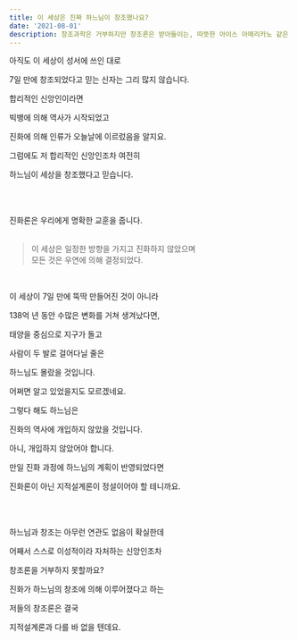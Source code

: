 ```yaml
---
title: 이 세상은 진짜 하느님이 창조했나요?
date: '2021-08-01'
description: 창조과학은 거부하지만 창조론은 받아들이는, 따뜻한 아이스 아메리카노 같은 자세가 이성적인 신앙인가요?
---
```


아직도 이 세상이 성서에 쓰인 대로

7일 만에 창조되었다고 믿는 신자는 그리 많지 않습니다.

합리적인 신앙인이라면

빅뱅에 의해 역사가 시작되었고

진화에 의해 인류가 오늘날에 이르렀음을 알지요.

그럼에도 저 합리적인 신앙인조차 여전히

하느님이 세상을 창조했다고 믿습니다.

<br /><br />

진화론은 우리에게 명확한 교훈을 줍니다.  
<br />

> 이 세상은 일정한 방향을 가지고 진화하지 않았으며  
> 모든 것은 우연에 의해 결정되었다.  

<br />

이 세상이 7일 만에 뚝딱 만들어진 것이 아니라

138억 년 동안 수많은 변화를 거쳐 생겨났다면,

태양을 중심으로 지구가 돌고

사람이 두 발로 걸어다닐 줄은

하느님도 몰랐을 것입니다.

어쩌면 알고 있었을지도 모르겠네요.

그렇다 해도 하느님은

진화의 역사에 개입하지 않았을 것입니다.

아니, 개입하지 않았어야 합니다.

만일 진화 과정에 하느님의 계획이 반영되었다면

진화론이 아닌 지적설계론이 정설이어야 할 테니까요.

<br /><br />

하느님과 창조는 아무런 연관도 없음이 확실한데

어째서 스스로 이성적이라 자처하는 신앙인조차

창조론을 거부하지 못할까요?

진화가 하느님의 창조에 의해 이루어졌다고 하는

저들의 창조론은 결국

지적설계론과 다를 바 없을 텐데요.
